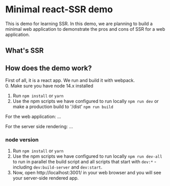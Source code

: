 # Minimal react-SSR demo 
This is demo for learning SSR. In this demo, we are planning to build a minimal web application to demonstrate the pros and cons of SSR for a web application. 

## What's SSR

## How does the demo work?
First of all, it is a react app. We run and build it with webpack.  
0. Make sure you have node 14.x installed
1. Run `npm install` or `yarn`
2. Use the npm scripts we have configured to run locally `npm run dev` or make a production build to '/dist' `npm run build`

For the web application:
...

For the server side rendering:
...
### node version
1. Run `npm install` or `yarn`
2. Use the npm scripts we have configured to run locally `npm run dev-all` to run in parallel the build script and all scripts that start with `dev:*` - including `dev:build-server` and `dev:start`.
3. Now, open http://localhost:3001/ in your web browser and you will see your server-side rendered app.

